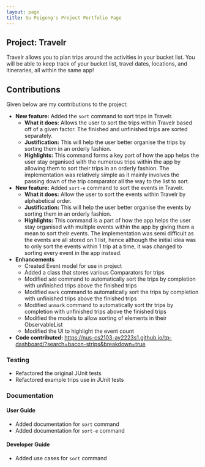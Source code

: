 ```yaml
---
layout: page 
title: Su Peigeng's Project Portfolio Page
---
```


## Project: Travelr
Travelr allows you to plan trips around the activities in your bucket list. You will be able to keep track of your 
bucket list, travel dates, locations, and itineraries, all within the same app!

## Contributions
Given below are my contributions to the project:
- **New feature:** Added the `sort` command to sort trips in Travelr.
  - **What it does:** Allows the user to sort the trips within Travelr based off of a given factor. 
    The finished and unfinished trips are sorted separately.
  - **Justification:** This will help the user better organise the trips by sorting them in an orderly fashion.
  - **Highlights:** This command forms a key part of how the app helps the user stay organised with the numerous trips 
    within the app by allowing them to sort their trips in an orderly fashion. The implementation was relatively simple
    as it mainly involves the passing down of the trip comparator all the way to the list to sort.
- **New feature:** Added `sort-e` command to sort the events in Travelr.
  - **What it does:** Allow the user to sort the events within Travelr by alphabetical order.
  - **Justification:** This will help the user better organise the events by sorting them in an orderly fashion.
  - **Highlights:** This command is a part of how the app helps the user stay organised with multiple events within the
    app by giving them a mean to sort their events. The implementation was semi difficult as the events are all stored 
    on 1 list, hence although the initial idea was to only sort the events within 1 trip at a time, it was changed to 
    sorting every event in the app instead.
- **Enhancements**
  - Created Event model for use in project
  - Added a class that stores various Comparators for trips
  - Modified `add` command to automatically sort the trips by completion with unfinished trips above the finished trips
  - Modified `mark` command to automatically sort the trips by completion with unfinished trips above the finished trips
  - Modified `unmark` command to automatically sort thr trips by completion with unfinished trips above the finished trips
  - Modified the models to allow sorting of elements in their ObservableList
  - Modified the UI to highlight the event count
- **Code contributed:** https://nus-cs2103-ay2223s1.github.io/tp-dashboard/?search=bacon-strips&breakdown=true


### Testing
- Refactored the original JUnit tests
- Refactored example trips use in JUnit tests

### Documentation
#### User Guide
- Added documentation for `sort` command
- Added documentation for `sort-e` command

#### Developer Guide
- Added use cases for `sort` command
